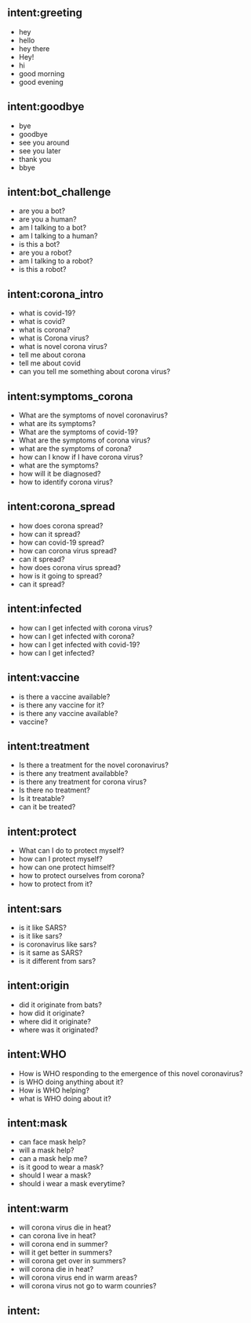 ## intent:greeting
- hey
- hello
- hey there
- Hey!
- hi
- good morning
- good evening

## intent:goodbye
- bye
- goodbye
- see you around
- see you later
- thank you
- bbye

## intent:bot_challenge
- are you a bot?
- are you a human?
- am I talking to a bot?
- am I talking to a human?
- is this a bot?
- are you a robot?
- am I talking to a robot?
- is this a robot?

## intent:corona_intro
- what is covid-19?
- what is covid?
- what is corona?
- what is Corona virus?
- what is novel corona virus?
- tell me about corona
- tell me about covid
- can you tell me something about corona virus?

## intent:symptoms_corona
- What are the symptoms of novel coronavirus? 
- what are its symptoms?
- What are the symptoms of covid-19?
- What are the symptoms of corona virus?
- what are the symptoms of corona?
- how can I know if I have corona virus?
- what are the symptoms?
- how will it be diagnosed?
- how to identify corona virus?

## intent:corona_spread
- how does corona spread?
- how can it spread?
- how can covid-19 spread?
- how can corona virus spread?
- can it spread?
- how does corona virus spread?
- how is it going to spread?
- can it spread?

## intent:infected
- how can I get infected with corona virus?
- how can I get infected with corona?
- how can I get infected with covid-19?
- how can I get infected?

## intent:vaccine
- is there a vaccine available?
- is there any vaccine for it?
- is there any vaccine available?
- vaccine?

## intent:treatment
- Is there a treatment for the novel coronavirus?
- is there any treatment availabble?
- is there any treatment for corona virus?
- Is there no treatment?
- Is it treatable?
- can it be treated?

## intent:protect
- What can I do to protect myself?
- how can I protect myself?
- how can one protect himself?
- how to protect ourselves from corona?
- how to protect from it?

## intent:sars
- is it like SARS?
- is it like sars?
- is coronavirus like sars?
- is it same as SARS?
- is it different from sars?

## intent:origin
- did it originate from bats?
- how did it originate?
- where did it originate?
- where was it originated?

## intent:WHO
- How is WHO responding to the emergence of this novel coronavirus? 
- is WHO doing anything about it?
- How is WHO helping?
- what is WHO doing about it?

## intent:mask
- can face mask help?
- will a mask help?
- can a mask help me?
- is it good to wear a mask?
- should I wear a mask?
- should i wear a mask everytime?

## intent:warm
- will corona virus die in heat?
- can corona live in heat?
- will corona end in summer?
- will it get better in summers?
- will corona get over in summers?
- will corona die in heat?
- will corona virus end in warm areas?
- will corona virus not go to warm counries?

## intent: